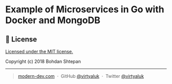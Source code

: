 # Example of Microservices in Go with Docker and MongoDB

## :green_book: License

[Licensed under the MIT license.](https://github.com/virtyaluk/go-simple-microservices-app/blob/master/LICENSE)

Copyright (c) 2018 Bohdan Shtepan

---

> [modern-dev.com](http://modern-dev.com) &nbsp;&middot;&nbsp;
> GitHub [@virtyaluk](https://github.com/virtyaluk) &nbsp;&middot;&nbsp;
> Twitter [@virtyaluk](https://twitter.com/virtyaluk)